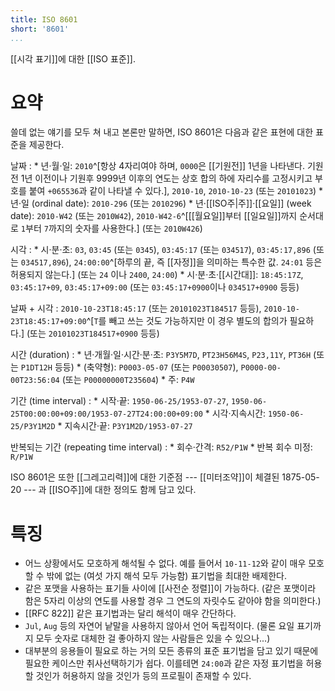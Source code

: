 ```yaml
---
title: ISO 8601
short: '8601'
...
```


[[시각 표기]]에 대한 [[ISO 표준]].

# 요약

쓸데 없는 얘기를 모두 쳐 내고 본론만 말하면, ISO 8601은 다음과 같은 표현에 대한 표준을 제공한다.

날짜
:	* 년·월·일: `2010`^[항상 4자리여야 하며, `0000`은 [[기원전]] 1년을 나타낸다. 기원전 1년 이전이나 기원후 9999년 이후의 연도는 상호 합의 하에 자리수를 고정시키고 부호를 붙여 `+065536`과 같이 나타낼 수 있다.], `2010-10`, `2010-10-23` (또는 `20101023`)
	* 년·일 (ordinal date): `2010-296` (또는 `2010296`)
	* 년·[[ISO주|주]]·[[요일]] (week date): `2010-W42` (또는 `2010W42`), `2010-W42-6`^[[[월요일]]부터 [[일요일]]까지 순서대로 `1`부터 `7`까지의 숫자를 사용한다.] (또는 `2010W426`)

시각
:	* 시·분·초: `03`, `03:45` (또는 `0345`), `03:45:17` (또는 `034517`), `03:45:17,896` (또는 `034517,896`), `24:00:00`^[하루의 끝, 즉 [[자정]]을 의미하는 특수한 값. `24:01` 등은 허용되지 않는다.] (또는 `24` 이나 `2400`, `24:00`)
	* 시·분·초·[[시간대]]: `18:45:17Z`, `03:45:17+09`, `03:45:17+09:00` (또는 `03:45:17+0900`이나 `034517+0900` 등등)

날짜 + 시각
:	`2010-10-23T18:45:17` (또는 `20101023T184517` 등등), `2010-10-23T18:45:17+09:00`^[`T`를 빼고 쓰는 것도 가능하지만 이 경우 별도의 합의가 필요하다.] (또는 `20101023T184517+0900` 등등)

시간 (duration)
:	* 년·개월·일·시간·분·초: `P3Y5M7D`, `PT23H56M4S`, `P23,11Y`, `PT36H` (또는 `P1DT12H` 등등)
	* (축약형): `P0003-05-07` (또는 `P00030507`), `P0000-00-00T23:56:04` (또는 `P00000000T235604`)
	* 주: `P4W`

기간 (time interval)
:	* 시작·끝: `1950-06-25/1953-07-27`, `1950-06-25T00:00:00+09:00/1953-07-27T24:00:00+09:00`
	* 시각·지속시간: `1950-06-25/P3Y1M2D`
	* 지속시간·끝: `P3Y1M2D/1953-07-27`

반복되는 기간 (repeating time interval)
:	* 회수·간격: `R52/P1W`
	* 반복 회수 미정: `R/P1W`

ISO 8601은 또한 [[그레고리력]]에 대한 기준점 --- [[미터조약]]이 체결된 1875-05-20 --- 과 [[ISO주]]에 대한 정의도 함께 담고 있다.

# 특징

* 어느 상황에서도 모호하게 해석될 수 없다. 예를 들어서 `10-11-12`와 같이 매우 모호할 수 밖에 없는 (여섯 가지 해석 모두 가능함) 표기법을 최대한 배제한다.
* 같은 포맷을 사용하는 표기들 사이에 [[사전순 정렬]]이 가능하다. (같은 포맷이라 함은 5자리 이상의 연도를 사용할 경우 그 연도의 자릿수도 같아야 함을 의미한다.)
* [[RFC 822]] 같은 표기법과는 달리 해석이 매우 간단하다.
* `Jul`, `Aug` 등의 자연어 낱말을 사용하지 않아서 언어 독립적이다. (물론 요일 표기까지 모두 숫자로 대체한 걸 좋아하지 않는 사람들은 있을 수 있으나...)
* 대부분의 응용들이 필요로 하는 거의 모든 종류의 표준 표기법을 담고 있기 때문에 필요한 케이스만 취사선택하기가 쉽다. 이를테면 `24:00`과 같은 자정 표기법을 허용할 것인가 허용하지 않을 것인가 등의 프로필이 존재할 수 있다.

